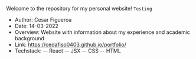 Welcome to the repository for my personal website! `Testing`

- Author: Cesar Figueroa
- Date: 14-03-2022
- Overview: Website with information about my experience and academic background
- Link: https://cedafiso0403.github.io/portfolio/
- Techstack:
  -- React
  -- JSX
  -- CSS
  -- HTML
